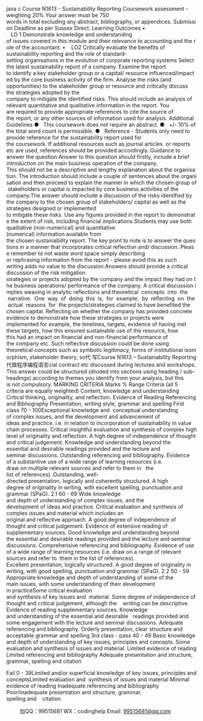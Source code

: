 java c
Course N1613 - Sustainability Reporting
Coursework assessment - weighting 20%
Your answer must be 750 words in total excluding any abstract, bibliography, or appendices. Submission Deadline as per Sussex Direct.
Learning Outcomes
•    LO 1 Demonstrate knowledge and understanding of issues covered in this module and their relevance to accounting and the role of the accountant.
•    LO2 Critically evaluate the benefits of sustainability reporting and the role of standard-setting organisations in the evolution of corporate reporting systems
Select the latest sustainability report of a company. Examine the report to identify a key stakeholder group or a capital/ resource influenced/impacted by the core business activity of the firm. Analyse the risks (and opportunities) to the stakeholder group or resource and critically discuss the strategies adopted by the company to mitigate the identified risks. This should include an analysis of relevant quantitative and qualitative information in the report.
You are required to provide appropriate references to cite the source of the report, or any other sources of information used for analysis.
Additional Guidelines
●   This coursework does not require an abstract.
●   +/- 10% of the total word count is permissible.
●   Reference - Students only need to provide reference for the sustainability report used for the coursework. If additional resources such as journal articles  or reports etc are used, references should be provided accordingly.
Guidance to answer the question:Answer to this question should firstly, include a brief introduction on the main business operation of the company. This should not be a descriptive and lengthy explanation about the organisation. The introduction should include a couple of sentences about the organisation and then proceed to explain the manner in which the chosen group of stakeholders or capital is impacted by core business activities of the company.The answer should include a discussion of the risks identified by the company to the chosen group of stakeholders/ capital as well as the strategies designed or implemented to mitigate these risks. Use any figures provided in the report to demonstrate the extent of risk, including financial implications.Students may use both qualitative (non-numerical) and quantitative (numerical) information available from the chosen sustainability report. The key point to note is to answer the questions in a manner that incorporates critical reflection and/ discussion. Please remember to not waste word space simply describing or rephrasing information from the report - please avoid this as such writing adds no value to the discussion.Answers should provide a critical discussion of the risk mitigation strategies or projects adopted by the company and the impact they had on the business operations/ performance of the company. A critical discussion implies weaving in analytic reflections and theoretical  concepts  into  the  narrative.  One  way  of  doing  this  is,  for  example,  by  reflecting  on  the  actual  reasons  for  the projects/strategies claimed to have benefited the chosen capital. Reflecting on whether the company has provided concrete evidence to demonstrate how these strategies or projects were implemented for example, the timelines, targets, evidence of having met these targets, how this ensured sustainable use of the resource, how this had an impact on financial and non-financial performance of the company etc. Such reflective discussion could be done using theoretical concepts such as symbolic legitimacy, forms of institutional isomorphism, stakeholder theory, so代 写Course N1613 – Sustainability Reporting
代做程序编程语言cial contract etc discussed during lectures and workshops.
This answer could be structured (divided into sections using heading / sub-headings) according to themes you identify from your analysis, but this is not compulsory.
MARKING CRITERIA
Marks
% Range
Criteria (all 5 criteria are equally weighted)
Content, knowledge and understanding
Critical thinking, originality, and reflection.
Evidence of Reading
Referencing and Bibliography
Presentation, writing style, grammar and spelling
First class
70 - 100Exceptional knowledge and  conceptual understanding of complex issues, and the
development and advancement of ideas and practice.
i.e. in relation to incorporation of sustainability in value chain
processes.
Critical insightful evaluation
and synthesis of complex high
level of originality and reflection.
A high degree of
independence of thought and critical judgement.
Knowledge and understanding beyond the essential and
desirable readings provided and the lecture and seminar discussions.
Outstanding referencing and bibliography. Evidence of a
substantive use of a wide
range of learning resources
(i.e. draw on multiple relevant sources and refer to them in   the list of references) .Outstanding, well-directed presentation, logically and coherently structured.
A high degree of originality in
writing, with excellent spelling,
punctuation and grammar (SPaG).
2.1
60 - 69
Wide knowledge and depth of understanding of complex
issues, and the development of ideas and practice.
Critical evaluation and
synthesis of complex issues
and material which includes an
original and reflective approach.
A good degree of
independence of thought and critical judgement.
Evidence of extensive reading of supplementary sources.
Good knowledge and
understanding beyond the essential and desirable
readings provided and the lecture and seminar
discussions.
Comprehensive referencing and bibliography.
Evidence of use of a wide
range of learning resources
(i.e. draw on a range of
relevant sources and refer to  them in the list of references).
Excellent presentation, logically
structured. A good degree of
originality in writing, with good
spelling, punctuation and grammar (SPaG).
2.2
50 - 59
Appropriate knowledge and
depth of understanding of some of the main issues, with some
understanding of their
development in practiceSome critical evaluation and synthesis of key issues and  material.
Some degree of independence
of thought and critical
judgement, although the    writing can be descriptive.
Evidence of reading
supplementary sources.
Knowledge and understanding of the essential and desirable   readings provided and some
engagement with the lecture and seminar discussions.
Adequate referencing and bibliography.
Orderly presentation, clear
structure and acceptable grammar and spelling
3rd class - pass
40 - 49
Basic knowledge and depth of understanding of key
issues, principles and concepts.
Some evaluation and
synthesis of issues and material.
Limited evidence of reading
Limited referencing and bibliography
Adequate presentation and
structure, grammar, spelling and citation

Fail
0 - 39Limited and/or superficial knowledge of key issues, principles and conceptsLimited evaluation and  synthesis of issues and material
Minimal evidence of reading
Inadequate referencing and bibliography
Poor/inadequate presentation and structure, grammar, spelling and    citation



         
加QQ：99515681  WX：codinghelp  Email: 99515681@qq.com
